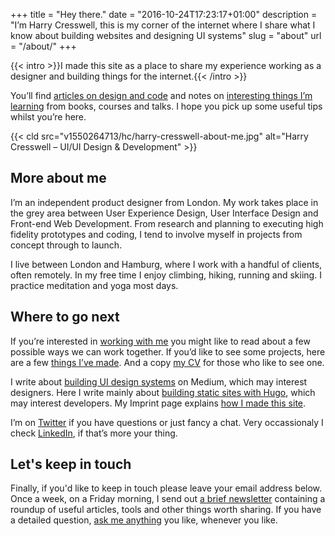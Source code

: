 +++
title = "Hey there."
date = "2016-10-24T17:23:17+01:00"
description = "I’m Harry Cresswell, this is my corner of the internet where I share what I know about building websites and designing UI  systems"
slug = "about"
url = "/about/"
+++

{{< intro >}}I made this site as a place to share my experience working as a designer and building things for the internet.{{< /intro >}}

You’ll find [articles on design and code](/articles/) and notes on [interesting things I’m learning](/notes/) from books, courses and talks. I hope you pick up some useful tips whilst you’re here.

{{< cld src="v1550264713/hc/harry-cresswell-about-me.jpg" alt="Harry Cresswell – UI/UI Design & Development" >}}


## More about me

I’m an independent product designer from London. My work takes place in the grey area between User Experience Design, User Interface Design and Front-end Web Development. From research and planning to executing high fidelity prototypes and coding, I tend to involve myself in projects from concept through to launch. 

I live between London and Hamburg, where I work with a handful of clients, often remotely. In my free time I enjoy climbing, hiking, running and skiing. I practice meditation and yoga most days.


## Where to go next

If you’re interested in [working with me](/how/) you might like to read about a few possible ways we can work together. If you’d like to see some projects, here are a few [things I’ve made](/work/). And a copy [my CV](/cv/) for those who like to see one.

I write about [building UI design systems](https://medium.com/@harrycresswell) on Medium, which may interest designers. Here I write mainly about [building static sites with Hugo](/articles/), which may interest developers. My Imprint page explains [how I made this site](/imprint/). 

I’m on [Twitter](https://twitter.com/harrycresswell) if you have questions or just fancy a chat. Very occassionaly I check [LinkedIn](https://uk.linkedin.com/in/harrycresswell), if that’s more your thing.


## Let's keep in touch

Finally, if you'd like to keep in touch please leave your email address below. Once a week, on a Friday morning, I send out [a brief newsletter](/newsletter/) containing a roundup of useful articles, tools and other things worth sharing. If you have a detailed question, [ask me anything](/contact/) you like, whenever you like.